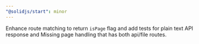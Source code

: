 ```yaml
---
"@solidjs/start": minor
---
```


Enhance route matching to return `isPage` flag and add tests for plain text API response and Missing page handling that has both api/file routes.
